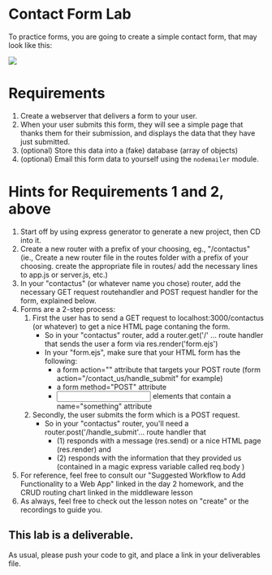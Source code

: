 # Contact Form Lab

To practice forms, you are going to create a simple contact form, that may look like this:

<img src="https://hackernoon.com/hn-images/0*ZAyh1wiEdgL6tzlB.png" >

# Requirements

1. Create a webserver that delivers a form to your user.
2. When your user submits this form, they will see a simple page that thanks them for their submission, and displays the data that they have just submitted.
3. (optional) Store this data into a (fake) database (array of objects)
4. (optional) Email this form data to yourself using the ```nodemailer``` module.

# Hints for Requirements 1 and 2, above

1. Start off by using express generator to generate a new project, then CD into it.
2. Create a new router with a prefix of your choosing, eg., "/contactus" (ie., Create a new router file in the routes folder with a prefix of your choosing. create the appropriate file in routes/ add the necessary lines to app.js or server.js, etc.)
3. In your "contactus" (or whatever name you chose) router, add the necessary GET request routehandler and POST request handler for the form, explained below.
4. Forms are a 2-step process:
    1. First the user has to send a GET request to localhost:3000/contactus (or whatever) to get a nice HTML page contaning the form.
        - So in your "contactus" router, add a router.get('/' ... route handler that sends the user a form via res.render('form.ejs')
        - In your "form.ejs", make sure that your HTML form has the following:
            - a form action="" attribute that targets your POST route (form action="/contact_us/handle_submit" for example)
            - a form method="POST" attribute
            - <input> elements that contain a name="something" attribute
    2. Secondly, the user submits the form which is a POST request.
        - So in your "contactus" router, you'll need a router.post('/handle_submit'... route handler that 
            - (1) responds with a message (res.send) or a nice HTML page (res.render) and 
            - (2) responds with the information that they provided us (contained in a magic express variable called req.body )
  3. For reference, feel free to consult our "Suggested Workflow to Add Functionality to a Web App" linked in the day 2 homework, and the CRUD routing chart linked in the middleware lesson
5. As always, feel free to check out the lesson notes on "create" or the recordings to guide you.
  




## This lab is a deliverable.

As usual, please push your code to git, and place a link in your deliverables file.

